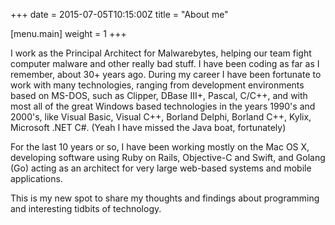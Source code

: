 +++
date = 2015-07-05T10:15:00Z
title = "About me"

[menu.main]
	weight = 1
+++

I work as the Principal Architect for Malwarebytes, helping our team fight computer malware and other really bad stuff.  I have been coding as far as I remember, about 30+ years ago. During my career I have been fortunate to work with many technologies, ranging from development environments based on MS-DOS, such as Clipper, DBase III+, Pascal, C/C++, and with most all of the great Windows based technologies in the years 1990's and 2000's, like Visual Basic, Visual C++, Borland Delphi, Borland C++, Kylix, Microsoft .NET C#. (Yeah I have missed the Java boat, fortunately)

For the last 10 years or so, I have been working mostly on the Mac OS X, developing software using Ruby on Rails, Objective-C and Swift, and Golang (Go) acting as an architect for very large web-based systems and mobile applications.

This is my new spot to share my thoughts and findings about programming and interesting tidbits of technology.
